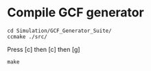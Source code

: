# Compile GCF generator
```
cd Simulation/GCF_Generator_Suite/
ccmake ./src/
```
Press [c] then [c] then [g]
```
make
```